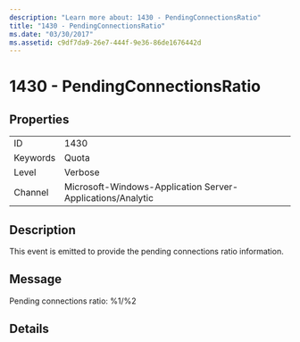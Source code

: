 ```yaml
---
description: "Learn more about: 1430 - PendingConnectionsRatio"
title: "1430 - PendingConnectionsRatio"
ms.date: "03/30/2017"
ms.assetid: c9df7da9-26e7-444f-9e36-86de1676442d
---
```

# 1430 - PendingConnectionsRatio

## Properties  
  
|||  
|-|-|  
|ID|1430|  
|Keywords|Quota|  
|Level|Verbose|  
|Channel|Microsoft-Windows-Application Server-Applications/Analytic|  
  
## Description  

 This event is emitted to provide the pending connections ratio information.  
  
## Message  

 Pending connections ratio: %1/%2  
  
## Details
